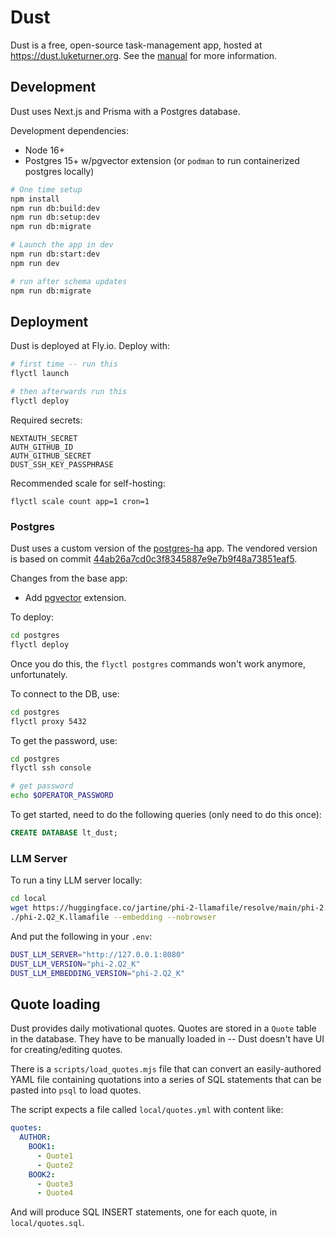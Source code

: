 # Dust

Dust is a free, open-source task-management app, hosted at https://dust.luketurner.org. See the [manual](https://dust.luketurner.org/manual) for more information.

## Development

Dust uses Next.js and Prisma with a Postgres database.

Development dependencies:

- Node 16+
- Postgres 15+ w/pgvector extension (or `podman` to run containerized postgres locally)

```bash
# One time setup
npm install
npm run db:build:dev
npm run db:setup:dev
npm run db:migrate

# Launch the app in dev
npm run db:start:dev
npm run dev

# run after schema updates
npm run db:migrate
```

## Deployment

Dust is deployed at Fly.io. Deploy with:

```bash
# first time -- run this
flyctl launch

# then afterwards run this
flyctl deploy
```

Required secrets:

```
NEXTAUTH_SECRET
AUTH_GITHUB_ID
AUTH_GITHUB_SECRET
DUST_SSH_KEY_PASSPHRASE
```

Recommended scale for self-hosting:

```
flyctl scale count app=1 cron=1
```

### Postgres

Dust uses a custom version of the [postgres-ha](https://github.com/fly-apps/postgres-ha) app. The vendored version is based on commit [44ab26a7cd0c3f8345887e9e7b9f48a73851eaf5](https://github.com/fly-apps/postgres-ha/commit/44ab26a7cd0c3f8345887e9e7b9f48a73851eaf5).

Changes from the base app:

- Add [pgvector](https://github.com/pgvector/pgvector) extension.

To deploy:

```bash
cd postgres
flyctl deploy
```

Once you do this, the `flyctl postgres` commands won't work anymore, unfortunately.

To connect to the DB, use:

```bash
cd postgres
flyctl proxy 5432
```

To get the password, use:

```bash
cd postgres
flyctl ssh console

# get password
echo $OPERATOR_PASSWORD
```

To get started, need to do the following queries (only need to do this once):

```sql
CREATE DATABASE lt_dust;
```

### LLM Server

To run a tiny LLM server locally:

```bash
cd local
wget https://huggingface.co/jartine/phi-2-llamafile/resolve/main/phi-2.Q2_K.llamafile
./phi-2.Q2_K.llamafile --embedding --nobrowser
```

And put the following in your `.env`:

```bash
DUST_LLM_SERVER="http://127.0.0.1:8080"
DUST_LLM_VERSION="phi-2.Q2_K"
DUST_LLM_EMBEDDING_VERSION="phi-2.Q2_K"
```

## Quote loading

Dust provides daily motivational quotes. Quotes are stored in a `Quote` table in the database. They have to be manually loaded in -- Dust doesn't have UI for creating/editing quotes.

There is a `scripts/load_quotes.mjs` file that can convert an easily-authored YAML file containing quotations into a series of SQL statements that can be pasted into `psql` to load quotes.

The script expects a file called `local/quotes.yml` with content like:

```yaml
quotes:
  AUTHOR:
    BOOK1:
      - Quote1
      - Quote2
    BOOK2:
      - Quote3
      - Quote4
```

And will produce SQL INSERT statements, one for each quote, in `local/quotes.sql`.